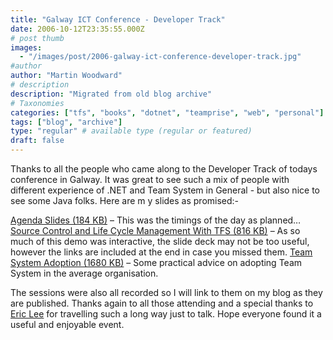 ```yaml
---
title: "Galway ICT Conference - Developer Track"
date: 2006-10-12T23:35:55.000Z
# post thumb
images:
  - "/images/post/2006-galway-ict-conference-developer-track.jpg"
#author
author: "Martin Woodward"
# description
description: "Migrated from old blog archive"
# Taxonomies
categories: ["tfs", "books", "dotnet", "teamprise", "web", "personal"]
tags: ["blog", "archive"]
type: "regular" # available type (regular or featured)
draft: false
---
```

Thanks to all the people who came along to the Developer Track of todays conference in Galway.  It was great to see such a mix of people with different experience of .NET and Team System in General - but also nice to see some Java folks.  Here are m y slides as promised:-

[Agenda Slides (184 KB)](http://www.woodwardweb.com/blog/Developer_Seminars_Agenda.pdf) – This was the timings of the day as planned…
[Source Control and Life Cycle Management With TFS (816 KB)](http://www.woodwardweb.com/blog/SourceControlLifeCycleManagementlWithTFS.pdf) – As so much of this demo was interactive, the slide deck may not be too useful, however the links are included at the end in case you missed them.
[Team System Adoption (1680 KB)](http://www.woodwardweb.com/blog/TeamSystemAdoption.pdf) – Some practical advice on adopting Team System in the average organisation.

The sessions were also all recorded so I will link to them on my blog as they are published.  Thanks again to all those attending and a special thanks to [Eric Lee](http://blogs.msdn.com/ericlee/) for travelling such a long way just to talk.  Hope everyone found it a useful and enjoyable event.